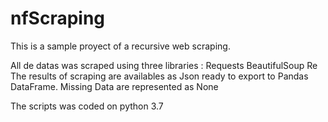 # nfScraping
This is a sample proyect of a recursive web scraping.

All de datas was scraped using three libraries :
  Requests
  BeautifulSoup
  Re
The results of scraping are availables as Json ready to export to Pandas DataFrame.
Missing Data are represented as None

The scripts was coded on python 3.7
